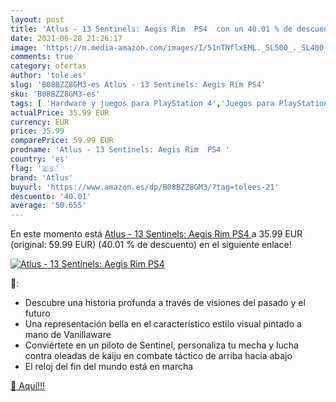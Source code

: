 ```yaml
---
layout: post
title: 'Atlus - 13 Sentinels: Aegis Rim  PS4  con un 40.01 % de descuento'
date: 2021-06-28 21:26:17
image: 'https://m.media-amazon.com/images/I/51nTNflxEML._SL500_._SL400_.jpg'
comments: true
category: ofertas
author: 'tole.es'
slug: 'B08BZZ8GM3-es Atlus - 13 Sentinels: Aegis Rim PS4'
sku: 'B08BZZ8GM3-es'
tags: [ 'Hardware y juegos para PlayStation 4','Juegos para PlayStation 4','Videojuegos','atlus','ps4', ]
actualPrice: 35.99 EUR
currency: EUR
price: 35.99
comparePrice: 59.99 EUR
prodname: 'Atlus - 13 Sentinels: Aegis Rim  PS4 '
country: 'es'
flag: '🇪🇸'
brand: 'Atlus'
buyurl: 'https://www.amazon.es/dp/B08BZZ8GM3/?tag=tolees-21'
descuento: '40.01'
average: '50.655'
---
```


En este momento está [Atlus - 13 Sentinels: Aegis Rim  PS4 ](https://www.amazon.es/dp/B08BZZ8GM3/?tag=tolees-21) a 35.99 EUR (original: 59.99 EUR) (40.01 %  de descuento) en el siguiente enlace!

[![Atlus - 13 Sentinels: Aegis Rim  PS4 ](https://m.media-amazon.com/images/I/51nTNflxEML._SL500_._SL400_.jpg)](https://www.amazon.es/dp/B08BZZ8GM3/?tag=tolees-21)

🔎:

- Descubre una historia profunda a través de visiones del pasado y el futuro
- Una representación bella en el característico estilo visual pintado a mano de Vanillaware
- Conviértete en un piloto de Sentinel, personaliza tu mecha y lucha contra oleadas de kaiju en combate táctico de arriba hacia abajo
- El reloj del fin del mundo está en marcha

[🛒 Aquí!!!](https://www.amazon.es/dp/B08BZZ8GM3/?tag=tolees-21)
